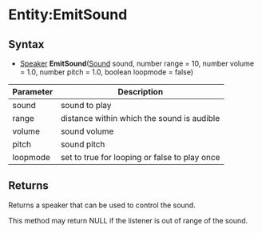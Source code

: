 # Entity:EmitSound

## Syntax

- [Speaker](Speaker.md) **EmitSound**([Sound](Sound.md) sound, number range = 10, number volume = 1.0, number pitch = 1.0, boolean loopmode = false)

| Parameter | Description |
|---|---|
| sound | sound to play |
| range | distance within which the sound is audible |
| volume | sound volume |
| pitch | sound pitch |
| loopmode | set to true for looping or false to play once |

## Returns

Returns a speaker that can be used to control the sound.

This method may return NULL if the listener is out of range of the sound.
